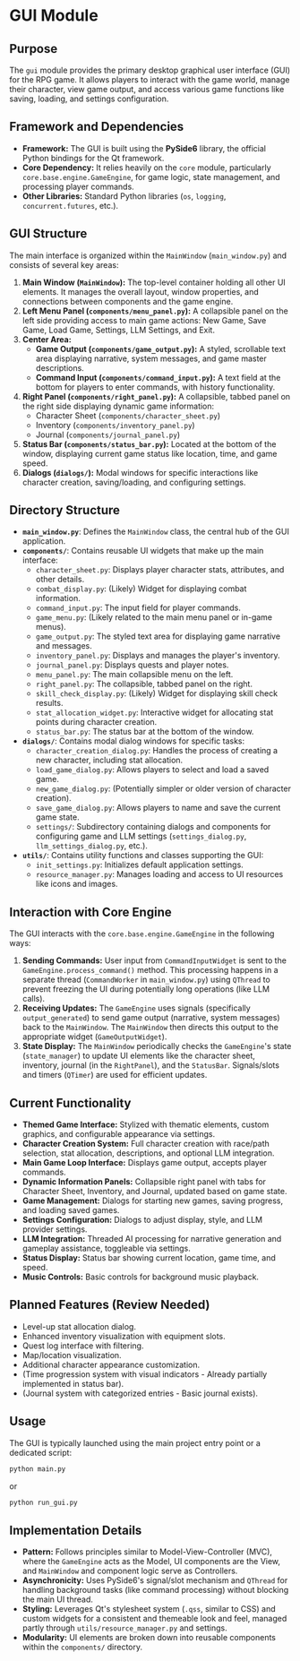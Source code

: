 # GUI Module

## Purpose

The `gui` module provides the primary desktop graphical user interface (GUI) for the RPG game. It allows players to interact with the game world, manage their character, view game output, and access various game functions like saving, loading, and settings configuration.

## Framework and Dependencies

*   **Framework:** The GUI is built using the **PySide6** library, the official Python bindings for the Qt framework.
*   **Core Dependency:** It relies heavily on the `core` module, particularly `core.base.engine.GameEngine`, for game logic, state management, and processing player commands.
*   **Other Libraries:** Standard Python libraries (`os`, `logging`, `concurrent.futures`, etc.).

## GUI Structure

The main interface is organized within the `MainWindow` (`main_window.py`) and consists of several key areas:

1.  **Main Window (`MainWindow`):** The top-level container holding all other UI elements. It manages the overall layout, window properties, and connections between components and the game engine.
2.  **Left Menu Panel (`components/menu_panel.py`):** A collapsible panel on the left side providing access to main game actions: New Game, Save Game, Load Game, Settings, LLM Settings, and Exit.
3.  **Center Area:**
    *   **Game Output (`components/game_output.py`):** A styled, scrollable text area displaying narrative, system messages, and game master descriptions.
    *   **Command Input (`components/command_input.py`):** A text field at the bottom for players to enter commands, with history functionality.
4.  **Right Panel (`components/right_panel.py`):** A collapsible, tabbed panel on the right side displaying dynamic game information:
    *   Character Sheet (`components/character_sheet.py`)
    *   Inventory (`components/inventory_panel.py`)
    *   Journal (`components/journal_panel.py`)
5.  **Status Bar (`components/status_bar.py`):** Located at the bottom of the window, displaying current game status like location, time, and game speed.
6.  **Dialogs (`dialogs/`):** Modal windows for specific interactions like character creation, saving/loading, and configuring settings.

## Directory Structure

*   **`main_window.py`**: Defines the `MainWindow` class, the central hub of the GUI application.
*   **`components/`**: Contains reusable UI widgets that make up the main interface:
    *   `character_sheet.py`: Displays player character stats, attributes, and other details.
    *   `combat_display.py`: (Likely) Widget for displaying combat information.
    *   `command_input.py`: The input field for player commands.
    *   `game_menu.py`: (Likely related to the main menu panel or in-game menus).
    *   `game_output.py`: The styled text area for displaying game narrative and messages.
    *   `inventory_panel.py`: Displays and manages the player's inventory.
    *   `journal_panel.py`: Displays quests and player notes.
    *   `menu_panel.py`: The main collapsible menu on the left.
    *   `right_panel.py`: The collapsible, tabbed panel on the right.
    *   `skill_check_display.py`: (Likely) Widget for displaying skill check results.
    *   `stat_allocation_widget.py`: Interactive widget for allocating stat points during character creation.
    *   `status_bar.py`: The status bar at the bottom of the window.
*   **`dialogs/`**: Contains modal dialog windows for specific tasks:
    *   `character_creation_dialog.py`: Handles the process of creating a new character, including stat allocation.
    *   `load_game_dialog.py`: Allows players to select and load a saved game.
    *   `new_game_dialog.py`: (Potentially simpler or older version of character creation).
    *   `save_game_dialog.py`: Allows players to name and save the current game state.
    *   `settings/`: Subdirectory containing dialogs and components for configuring game and LLM settings (`settings_dialog.py`, `llm_settings_dialog.py`, etc.).
*   **`utils/`**: Contains utility functions and classes supporting the GUI:
    *   `init_settings.py`: Initializes default application settings.
    *   `resource_manager.py`: Manages loading and access to UI resources like icons and images.

## Interaction with Core Engine

The GUI interacts with the `core.base.engine.GameEngine` in the following ways:

1.  **Sending Commands:** User input from `CommandInputWidget` is sent to the `GameEngine.process_command()` method. This processing happens in a separate thread (`CommandWorker` in `main_window.py`) using `QThread` to prevent freezing the UI during potentially long operations (like LLM calls).
2.  **Receiving Updates:** The `GameEngine` uses signals (specifically `output_generated`) to send game output (narrative, system messages) back to the `MainWindow`. The `MainWindow` then directs this output to the appropriate widget (`GameOutputWidget`).
3.  **State Display:** The `MainWindow` periodically checks the `GameEngine`'s state (`state_manager`) to update UI elements like the character sheet, inventory, journal (in the `RightPanel`), and the `StatusBar`. Signals/slots and timers (`QTimer`) are used for efficient updates.

## Current Functionality

*   **Themed Game Interface:** Stylized with thematic elements, custom graphics, and configurable appearance via settings.
*   **Character Creation System:** Full character creation with race/path selection, stat allocation, descriptions, and optional LLM integration.
*   **Main Game Loop Interface:** Displays game output, accepts player commands.
*   **Dynamic Information Panels:** Collapsible right panel with tabs for Character Sheet, Inventory, and Journal, updated based on game state.
*   **Game Management:** Dialogs for starting new games, saving progress, and loading saved games.
*   **Settings Configuration:** Dialogs to adjust display, style, and LLM provider settings.
*   **LLM Integration:** Threaded AI processing for narrative generation and gameplay assistance, toggleable via settings.
*   **Status Display:** Status bar showing current location, game time, and speed.
*   **Music Controls:** Basic controls for background music playback.

## Planned Features (Review Needed)

*   Level-up stat allocation dialog.
*   Enhanced inventory visualization with equipment slots.
*   Quest log interface with filtering.
*   Map/location visualization.
*   Additional character appearance customization.
*   (Time progression system with visual indicators - Already partially implemented in status bar).
*   (Journal system with categorized entries - Basic journal exists).

## Usage

The GUI is typically launched using the main project entry point or a dedicated script:

```bash
python main.py
```

or

```bash
python run_gui.py
```

## Implementation Details

*   **Pattern:** Follows principles similar to Model-View-Controller (MVC), where the `GameEngine` acts as the Model, UI components are the View, and `MainWindow` and component logic serve as Controllers.
*   **Asynchronicity:** Uses PySide6's signal/slot mechanism and `QThread` for handling background tasks (like command processing) without blocking the main UI thread.
*   **Styling:** Leverages Qt's stylesheet system (`.qss`, similar to CSS) and custom widgets for a consistent and themeable look and feel, managed partly through `utils/resource_manager.py` and settings.
*   **Modularity:** UI elements are broken down into reusable components within the `components/` directory.
